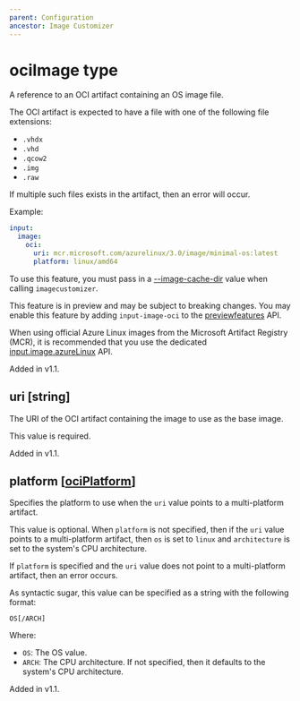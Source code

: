 ```yaml
---
parent: Configuration
ancestor: Image Customizer
---
```


# ociImage type

A reference to an OCI artifact containing an OS image file.

The OCI artifact is expected to have a file with one of the following file extensions:

- `.vhdx`
- `.vhd`
- `.qcow2`
- `.img`
- `.raw`

If multiple such files exists in the artifact, then an error will occur.

Example:

```yaml
input:
  image:
    oci:
      uri: mcr.microsoft.com/azurelinux/3.0/image/minimal-os:latest
      platform: linux/amd64
```

To use this feature, you must pass in a
[--image-cache-dir](../cli/cli.md#--image-cache-dir) value when calling
`imagecustomizer`.

This feature is in preview and may be subject to breaking changes.
You may enable this feature by adding `input-image-oci` to the
[previewfeatures](../configuration/config.md#previewfeatures-string) API.

When using official Azure Linux images from the Microsoft Artifact Registry (MCR), it is
recommended that you use the dedicated
[input.image.azureLinux](./inputImage.md#azurelinux-azurelinuximage) API.

Added in v1.1.

## uri [string]

The URI of the OCI artifact containing the image to use as the base image.

This value is required.

Added in v1.1.

## platform [[ociPlatform](ociplatform.md)]

Specifies the platform to use when the `uri` value points to a multi-platform artifact.

This value is optional. When `platform` is not specified, then if the `uri` value points
to a multi-platform artifact, then `os` is set to `linux` and `architecture` is set to
the system's CPU architecture.

If `platform` is specified and the `uri` value does not point to a multi-platform
artifact, then an error occurs.

As syntactic sugar, this value can be specified as a string with the following format:

  `OS[/ARCH]`

Where:

- `OS`: The OS value.
- `ARCH`: The CPU architecture. If not specified, then it defaults to the system's
  CPU architecture.

Added in v1.1.
